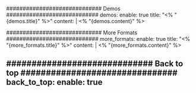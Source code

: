         
############################# Demos ############################
demos:
    enable: true
    title: "<% "{demos.title}" %>"
    content: |
        <% "{demos.content}" %>
        
############################# More Formats ############################
more_formats:
    enable: true
    title: "<% "{more_formats.title}" %>"
    content: |
        <% "{more_formats.content}" %>


############################# Back to top ###############################
back_to_top:
    enable: true
---